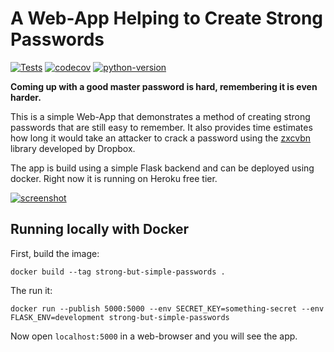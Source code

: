 # A Web-App Helping to Create Strong Passwords

[![Tests](https://github.com/cxan96/strong-but-simple-passwords/actions/workflows/tests.yaml/badge.svg)](https://github.com/cxan96/strong-but-simple-passwords/actions/workflows/tests.yaml)
[![codecov](https://codecov.io/gh/cxan96/strong-but-simple-passwords/branch/main/graph/badge.svg)](https://codecov.io/gh/cxan96/strong-but-simple-passwords)
[![python-version](https://img.shields.io/badge/python-3.9-blue)](https://img.shields.io/badge/python-3.9-blue)

**Coming up with a good master password is hard, remembering it is even harder.**

This is a simple Web-App that demonstrates a method of creating strong passwords that are still easy to remember. 
It also provides time estimates how long it would take an attacker to crack a password 
using the [zxcvbn](https://github.com/dropbox/zxcvbn) library developed by Dropbox.

The app is build using a simple Flask backend and can be deployed using docker.
Right now it is running on Heroku free tier.

[![screenshot](https://raw.githubusercontent.com/cxan96/strong-but-simple-passwords/main/screenshot.png)](https://strong-but-simple-passwords.herokuapp.com)


## Running locally with Docker

First, build the image:
```Shell Session
docker build --tag strong-but-simple-passwords .
```

The run it:
```Shell Session
docker run --publish 5000:5000 --env SECRET_KEY=something-secret --env FLASK_ENV=development strong-but-simple-passwords
```

Now open `localhost:5000` in a web-browser and you will see the app.
